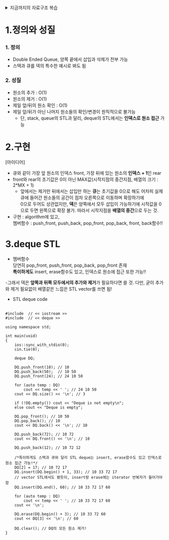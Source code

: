<details>
    <summary>지금까지의 자료구조 복습</summary>

    1. 배열 -> 굳이 임의의 원소 추가,삭제의 연산보다는, index로 각각의 원소에 접근하는 것에 집중한다면!
    2. 연결리스트 -> 편집기, 임의의 원소 삽입,삭제
    3. 스택 -> 괄호쌍. FILO. top에서만 원소 삽입,삭제
    4. 큐 -> FIFO, 원형 큐. 앞에서 삭제, 뒤에서 삽입.(양쪽끝에서 각각 삽입,삭제 가능)
    5. 덱 -> 큐 확장 ver. 양쪽 끝에서 삽입과 삭제 중 1개의 연산만 가능하던 큐와 달리, 양쪽 끝에서 삽입,삭제를 동시에 가능하다.
</details>

1.정의와 성질
===
### 1. 정의
- Double Ended Queue, 양쪽 끝에서 삽입과 삭제가 전부 가능
- 스택과 큐를 덱의 특수한 예시로 봐도 됨

### 2. 성질
- 원소의 추가 : O(1)
- 원소의 제거 : O(1)
- 제일 앞/뒤의 원소 확인 : O(1)
- 제일 앞/뒤가 아닌 나머지 원소들의 확인/변경이 원칙적으로 불가능
    - 단, stack, queue의 STL과 달리, deque의 STL에서는 **인덱스로 원소 접근** 가능

2.구현
======
[아이디어]
- 큐와 같이 가장 앞 원소의 인덱스 front, 가장 뒤에 있는 원소의 **인덱스 + 1**인 rear
- front와 rear의 초기값은 0이 아닌 MAX값(시작지점의 중간지점, 배열의 크기 : 2*MX + 1)
    - 앞에서는 제거만 뒤에서는 삽입만 하는 **큐**는 초기값을 0으로 해도 어차피 실제 큐에 들어간 원소들의 공간이 점차 오른쪽으로 이동하며 확장하기에 </br>
    0으로 두어도 상관없지만, **덱**은 양쪽에서 모두 삽입이 가능하기에 시작값을 0으로 두면 왼쪽으로 확장 불가. 따라서 시작지점을 **배열의 중간**으로 두는 것.
- 구현 : algorithm에 있고, </br>
    멤버함수 : push_front, push_back, pop_front, pop_back, front, back함수!!

3.deque STL
=====
- 멤버함수 </br>
  당연히 pop_front, push_front, pop_back, pop_front 존재 </br>
  **특이하게도** insert, erase함수도 있고, 인덱스로 원소에 접근 또한 가능!!

-그래서 덱은 **앞쪽과 뒤쪽 모두에서의 추가와 제거**가 필요하다면 쓸 것. 다만, 굳이 추가와 제거 필요없이 배열같은 느낌은 STL vector를 쓰면 됨!

- STL deque code
<pre>
    <code>
#include <iostream> // << iostream >>
#include <deque> // << deque >>

using namespace std;

int main(void)
{
    ios::sync_with_stdio(0);
    cin.tie(0);

    deque<int> DQ;

    DQ.push_front(10); // 10
    DQ.push_back(50);  // 10 50
    DQ.push_front(24); // 24 10 50

    for (auto temp : DQ)
        cout << temp << ' '; // 24 10 50
    cout << DQ.size() << '\n'; // 3

    if (!DQ.empty()) cout << "Deque is not empty\n";
    else cout << "Deque is empty";

    DQ.pop_front(); // 10 50
    DQ.pop_back(); // 10
    cout << DQ.back() << '\n'; // 10

    DQ.push_back(72); // 10 72
    cout << DQ.front() << '\n'; // 10

    DQ.push_back(12); // 10 72 12

    /*특이하게도 스택과 큐와 달리 STL deque는 insert, erase함수도 있고 인덱스로 원소 접근 가능!*/
    DQ[2] = 17; // 10 72 17
    DQ.insert(DQ.begin() + 1, 33); // 10 33 72 17 
    // vector STL에서도 봤듯이, insert랑 erase에는 iterator 반복자가 들어가야 함
    DQ.insert(DQ.end(), 60); // 10 33 72 17 60

    for (auto temp : DQ)
        cout << temp << ' '; // 10 33 72 17 60
    cout << '\n';

    DQ.erase(DQ.begin() + 3); // 10 33 72 60
    cout << DQ[3] << '\n'; // 60

    DQ.clear(); // DQ의 모든 원소 제거!
}
    </code>
</pre>
